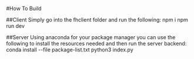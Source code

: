 #How To Build

##Client
Simply go into the fhclient folder and run the following:
npm i 
npm run dev

##Server 
Using anaconda for your package manager you can use the following to install the resources needed and then run the server backend:
conda install --file package-list.txt
python3 index.py